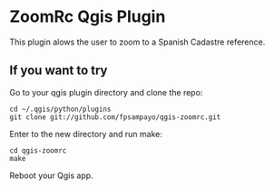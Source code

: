 ZoomRc Qgis Plugin
==================

This plugin alows the user to zoom to a Spanish Cadastre reference.


If you want to try
-------------------

Go to your qgis plugin directory and clone the repo:

    cd ~/.qgis/python/plugins
    git clone git://github.com/fpsampayo/qgis-zoomrc.git
  
Enter to the new directory and run make:

    cd qgis-zoomrc  
    make

Reboot your Qgis app.
